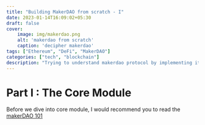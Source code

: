 ```yaml
---
title: "Building MakerDAO from scratch - I"
date: 2023-01-14T16:09:02+05:30
draft: false
cover:
    image: img/makerdao.png
    alt: 'makerdao from scratch'
    caption: 'decipher makerdao'
tags: ["Ethereum", "DeFi", "MakerDAO"]
categories: ["tech", "blockchain"]
description: "Trying to understand makerdao protocol by implementing it from scratch."
---
```


# Part I : The Core Module 

Before we dive into core module, I would recommend you to read the [makerDAO 101](https://docs.makerdao.com/getting-started/maker-protocol-101)